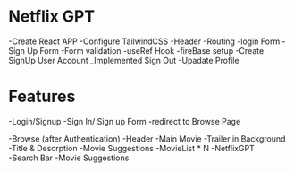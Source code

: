# Netflix GPT
 
 -Create React APP
 -Configure TailwindCSS
 -Header
 -Routing
 -login Form
 -Sign Up Form
 -Form validation
 -useRef Hook
 -fireBase setup
 -Create SignUp User Account
 _Implemented Sign Out
 -Upadate Profile
 

 # Features
   -Login/Signup 
     -Sign In/ Sign up Form
     -redirect to Browse Page

   -Browse (after Authentication)
     -Header
     -Main Movie
        -Trailer in  Background
        -Title & Descrption
        -Movie Suggestions
            -MovieList * N
   -NetflixGPT     
      -Search Bar
      -Movie Suggestions   
